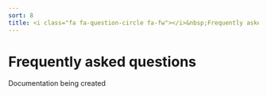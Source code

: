 ```yaml
---
sort: 8
title: <i class="fa fa-question-circle fa-fw"></i>&nbsp;Frequently asked questions (FAQ)
---
```


# Frequently asked questions

Documentation being created
